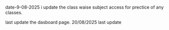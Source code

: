 date-9-08-2025 i update the class waise subject access for prectice of any classes.

last update the dasboard page. 
20/08/2025 last update
